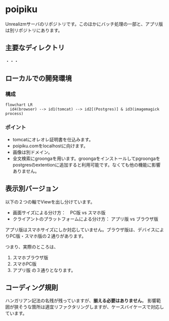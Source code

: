 # poipiku
Unrealizmサーバのリポジトリです。このほかにバッチ処理の一部と、アプリ版は別リポジトリにあります。

## 主要なディレクトリ
・・・

## ローカルでの開発環境
### 構成
```mermaid
flowchart LR
  id4(browser) --> id1(tomcat) --> id2[(Postgres)] & id3(imagemagick process)
```

### ポイント
- tomcatにオレオレ証明書を仕込みます。
- poipiku.comをlocalhostに向けます。
- 画像は別ドメイン。
- 全文検索にgroongaを用います。groongaをインストールしてpgroongaをpostgresのextentionに追加すると利用可能です。なくても他の機能に影響ありません。

## 表示別バージョン
以下の２つの軸でViewを出し分けています。
- 画面サイズによる分け方：　PC版 vs スマホ版
- クライアントのプラットフォームによる分け方： アプリ版 vs ブラウザ版

アプリ版はスマホサイズにしか対応していません。ブラウザ版は、デバイスによりPC版・スマホ版の２通りがあります。

つまり、実際のところは、
1. スマホブラウザ版
2. スマホPC版
3. アプリ版
の３通りとなります。

## コーディング規則
ハンガリアン記法の名残が残っていますが、**揃える必要はありません**。
影響範囲が狭そうな箇所は適宜リファクタリングしますが、ケースバイケースで対応しています。

